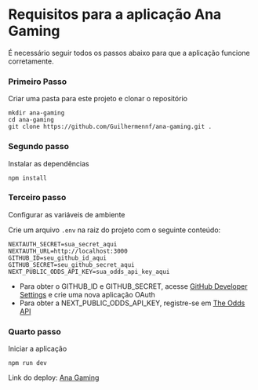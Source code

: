 # Requisitos para a aplicação Ana Gaming

É necessário seguir todos os passos abaixo para que a aplicação funcione corretamente.

### Primeiro Passo

Criar uma pasta para este projeto e clonar o repositório

```
mkdir ana-gaming
cd ana-gaming
git clone https://github.com/Guilhermennf/ana-gaming.git .
```

### Segundo passo

Instalar as dependências

```
npm install
```

### Terceiro passo

Configurar as variáveis de ambiente

Crie um arquivo `.env` na raiz do projeto com o seguinte conteúdo:

```
NEXTAUTH_SECRET=sua_secret_aqui
NEXTAUTH_URL=http://localhost:3000
GITHUB_ID=seu_github_id_aqui
GITHUB_SECRET=seu_github_secret_aqui
NEXT_PUBLIC_ODDS_API_KEY=sua_odds_api_key_aqui
```

- Para obter o GITHUB_ID e GITHUB_SECRET, acesse [GitHub Developer Settings](https://github.com/settings/developers) e crie uma nova aplicação OAuth
- Para obter a NEXT_PUBLIC_ODDS_API_KEY, registre-se em [The Odds API](https://the-odds-api.com/)

### Quarto passo

Iniciar a aplicação

```
npm run dev
```

Link do deploy: [Ana Gaming](https://ana-gaming.vercel.app/)
